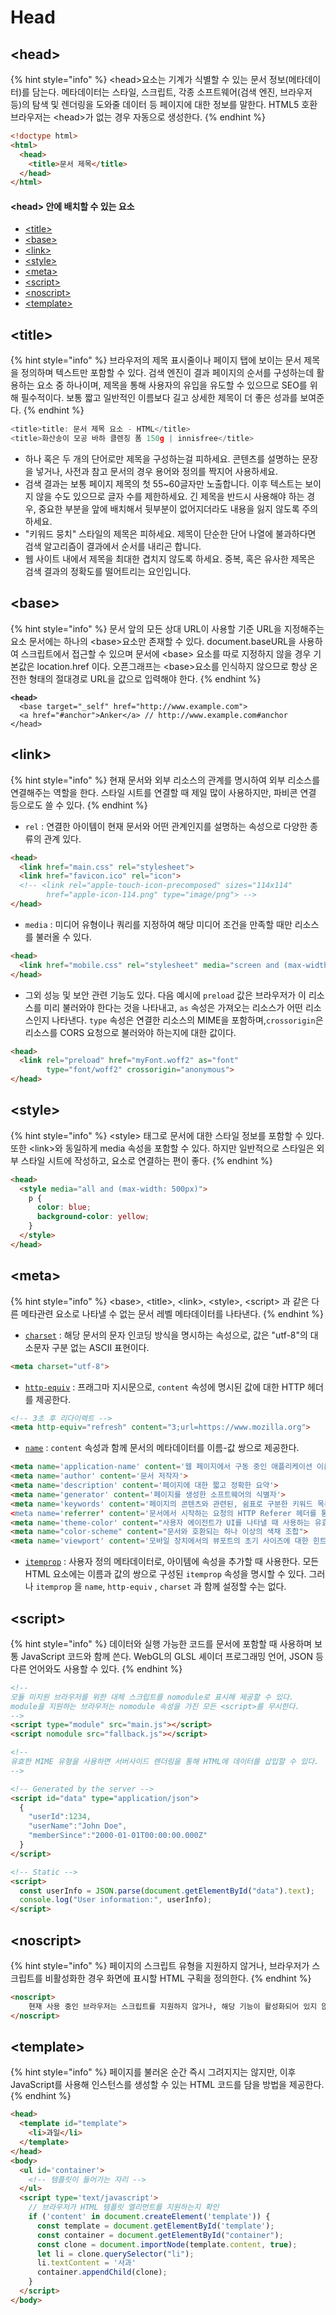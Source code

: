 # Head

## \<head>&#x20;

{% hint style="info" %}
\<head>요소는 기계가 식별할 수 있는 문서 정보(메타데이터)를 담는다. 메타데이터는 스타일, 스크립트, 각종 소프트웨어(검색 엔진, 브라우저 등)의 탐색 및 렌더링을 도와줄 데이터 등 페이지에 대한 정보를 말한다.  HTML5 호환 브라우저는 \<head>가 없는 경우 자동으로 생성한다.
{% endhint %}

```html
<!doctype html>
<html>
  <head>
    <title>문서 제목</title>
  </head>
</html>
```

#### **\<head> 안에 배치할 수 있는 요소**

* [\<title>](https://developer.mozilla.org/ko/docs/Web/HTML/Element/title)
* [\<base>](https://developer.mozilla.org/ko/docs/Web/HTML/Element/base)
* [\<link>](https://developer.mozilla.org/ko/docs/Web/HTML/Element/link)
* [\<style>](https://developer.mozilla.org/ko/docs/Web/HTML/Element/style)
* [\<meta>](https://developer.mozilla.org/ko/docs/Web/HTML/Element/meta)
* [\<script>](https://developer.mozilla.org/ko/docs/Web/HTML/Element/script)
* [\<noscript>](https://developer.mozilla.org/ko/docs/Web/HTML/Element/noscript)
* [\<template>](https://developer.mozilla.org/ko/docs/Web/HTML/Element/template)

## \<title>

{% hint style="info" %}
브라우저의 제목 표시줄이나 페이지 탭에 보이는 문서 제목을 정의하며 텍스트만 포함할 수 있다. 검색 엔진이 결과 페이지의 순서를 구성하는데 활용하는 요소 중 하나이며, 제목을 통해 사용자의 유입을 유도할 수 있으므로 SEO를 위해 필수적이다. 보통 짧고 일반적인 이름보다 길고 상세한 제목이 더 좋은 성과를 보여준다.
{% endhint %}

```javascript
<title>title: 문서 제목 요소 - HTML</title>
<title>화산송이 모공 바하 클렌징 폼 150g | innisfree</title>
```

* 하나 혹은 두 개의 단어로만 제목을 구성하는걸 피하세요. 콘텐츠를 설명하는 문장을 넣거나, 사전과 참고 문서의 경우 용어와 정의를 짝지어 사용하세요.
* 검색 결과는 보통 페이지 제목의 첫 55\~60글자만 노출합니다. 이후 텍스트는 보이지 않을 수도 있으므로 글자 수를 제한하세요. 긴 제목을 반드시 사용해야 하는 경우, 중요한 부분을 앞에 배치해서 뒷부분이 없어지더라도 내용을 잃지 않도록 주의하세요.
* "키워드 뭉치" 스타일의 제목은 피하세요. 제목이 단순한 단어 나열에 불과하다면 검색 알고리즘이 결과에서 순서를 내리곤 합니다.
* 웹 사이트 내에서 제목을 최대한 겹치지 않도록 하세요. 중복, 혹은 유사한 제목은 검색 결과의 정확도를 떨어트리는 요인입니다.

## \<base>

{% hint style="info" %}
&#x20;문서 앞의 모든 상대 URL이 사용할 기준 URL을 지정해주는 요소 문서에는 하나의 \<base>요소만 존재할 수 있다. document.baseURL을 사용하여 스크립트에서 접근할 수 있으며 문서에 \<base> 요소를 따로 지정하지 않을 경우 기본값은 location.href 이다. 오픈그래프는 \<base>요소를 인식하지 않으므로 항상 온전한 형태의 절대경로 URL을 값으로 입력해야 한다.
{% endhint %}

<pre class="language-html"><code class="lang-html"><strong>&#x3C;head>
</strong>  &#x3C;base target="_self" href="http://www.example.com">
  &#x3C;a href="#anchor">Anker&#x3C;/a> // http://www.example.com#anchor
&#x3C;/head></code></pre>

## \<link>

{% hint style="info" %}
현재 문서와 외부 리소스의 관계를 명시하여 외부 리소스를 연결해주는 역할을 한다. 스타일 시트를 연결할 때 제일 많이 사용하지만, 파비콘 연결 등으로도 쓸 수 있다.&#x20;
{% endhint %}

* `rel` : 연결한 아이템이 현재 문서와 어떤 관계인지를 설명하는 속성으로 다양한 종류의 관계 있다.

```html
<head>
  <link href="main.css" rel="stylesheet">
  <link href="favicon.ico" rel="icon">
  <!-- <link rel="apple-touch-icon-precomposed" sizes="114x114"
        href="apple-icon-114.png" type="image/png"> -->
</head>
```

* `media` : 미디어 유형이나 쿼리를 지정하여 해당 미디어 조건을 만족할 때만 리소스를 불러올 수 있다.

```html
<head>
  <link href="mobile.css" rel="stylesheet" media="screen and (max-width: 600px)">
</head>
```

* 그외 성능 및 보안 관련 기능도 있다. 다음 예시에 `preload` 값은 브라우저가 이 리소스를 미리 불러와야 한다는 것을 나타내고, `as` 속성은 가져오는 리소스가 어떤 리소스인지 나타낸다. `type` 속성은 연결한 리소스의 MIME을 포함하며,`crossorigin`은 리소스를 CORS 요청으로 불러와야 하는지에 대한 값이다.

```html
<head>
  <link rel="preload" href="myFont.woff2" as="font"
        type="font/woff2" crossorigin="anonymous">
</head>
```

## \<style>

{% hint style="info" %}
\<style> 태그로 문서에 대한 스타일 정보를 포함할 수 있다. 또한 \<link>와 동일하게 media 속성을 포함할 수 있다. 하지만 일반적으로 스타일은 외부 스타일 시트에 작성하고, 요소로 연결하는 편이 좋다.
{% endhint %}

```html
<head>
  <style media="all and (max-width: 500px)">
    p {
      color: blue;
      background-color: yellow;
    }
  </style>
</head>
```

## \<meta>

{% hint style="info" %}
\<base>, \<title>, \<link>, \<style>, \<script> 과 같은 다른 메타관련 요소로 나타낼 수 없는 문서 레벨 메타데이터를 나타낸다.
{% endhint %}

* [`charset`](https://developer.mozilla.org/ko/docs/Web/HTML/Element/meta#attr-charset) : 해당 문서의 문자 인코딩 방식을 명시하는 속성으로, 값은 "utf-8"의 대소문자 구분 없는 ASCII 표현이다.

```html
<meta charset="utf-8">
```

* [`http-equiv`](https://developer.mozilla.org/ko/docs/Web/HTML/Element/meta#attr-http-equiv) : 프래그마 지시문으로, `content` 속성에 명시된 값에 대한 HTTP 헤더를 제공한다.

```html
<!-- 3초 후 리다이렉트 -->
<meta http-equiv="refresh" content="3;url=https://www.mozilla.org">
```

* [`name`](https://developer.mozilla.org/ko/docs/Web/HTML/Element/meta/name) :  `content` 속성과 함께 문서의 메타데이터를 이름-값 쌍으로 제공한다.

```html
<meta name='application-name' content='웹 페이지에서 구동 중인 애플리케이션 이름'>
<meta name='author' content='문서 저작자'>
<meta name='description' content='페이지에 대한 짧고 정확한 요약'>
<meta name='generator' content='페이지를 생성한 소프트웨어의 식별자'>
<meta name='keywords' content='페이지의 콘텐츠와 관련된, 쉼표로 구분한 키워드 목록>
<meta name='referrer' content='문서에서 시작하는 요청의 HTTP Referer 헤더를 통제하는 방'>
<meta name='theme-color' content="사용자 에이전트가 UI를 나타낼 때 사용하는 유효한 CSS 색상">
<meta name="color-scheme" content="문서와 호환되는 하나 이상의 색채 조합">
<meta name='viewport' content='모바일 장치에서의 뷰포트의 초기 사이즈에 대한 힌트'>
```

* [`itemprop`](https://developer.mozilla.org/ko/docs/Web/HTML/Global\_attributes#attr-itemprop) : 사용자 정의 메타데이터로, 아이템에 속성을 추가할 때 사용한다. 모든 HTML 요소에는 이름과 값의 쌍으로 구성된 `itemprop` 속성을 명시할 수 있다. 그러나 `itemprop` 을 `name`, `http-equiv` , `charset` 과 함께 설정할 수는 없다.

## \<script>

{% hint style="info" %}
데이터와 실행 가능한 코드를 문서에 포함할 때 사용하며 보통 JavaScript 코드와 함께 쓴다. WebGL의 GLSL 셰이더 프로그래밍 언어, JSON 등 다른 언어와도 사용할 수 있다.&#x20;
{% endhint %}

```html
<!--
모듈 미지원 브라우저를 위한 대체 스크립트를 nomodule로 표시해 제공할 수 있다.
module을 지원하는 브라우저는 nomodule 속성을 가진 모든 <script>를 무시한다.
-->
<script type="module" src="main.js"></script>
<script nomodule src="fallback.js"></script>
```

```html
<!--
유효한 MIME 유형을 사용하면 서버사이드 렌더링을 통해 HTML에 데이터를 삽입할 수 있다.
-->

<!-- Generated by the server -->
<script id="data" type="application/json">
  {
    "userId":1234,
    "userName":"John Doe",
    "memberSince":"2000-01-01T00:00:00.000Z"
  }
</script>

<!-- Static -->
<script>
  const userInfo = JSON.parse(document.getElementById("data").text);
  console.log("User information:", userInfo);
</script>
```

## \<noscript>

{% hint style="info" %}
페이지의 스크립트 유형을 지원하지 않거나, 브라우저가 스크립트를 비활성화한 경우 화면에 표시할 HTML 구획을 정의한다.
{% endhint %}

```html
<noscript>
    현재 사용 중인 브라우저는 스크립트를 지원하지 않거나, 해당 기능이 활성화되어 있지 않습니다.
</noscript>
```

## \<template>

{% hint style="info" %}
페이지를 불러온 순간 즉시 그려지지는 않지만, 이후 JavaScript를 사용해 인스턴스를 생성할 수 있는 HTML 코드를 담을 방법을 제공한다.
{% endhint %}

```html
<head>
  <template id="template">
    <li>과일</li>
  </template>
</head>
<body>
  <ul id='container'>
    <!-- 템플릿이 들어가는 자리 -->
  </ul>
  <script type='text/javascript'>
    // 브라우저가 HTML 템플릿 엘리먼트를 지원하는지 확인
    if ('content' in document.createElement('template')) {
      const template = document.getElementById('template');
      const container = document.getElementById("container");
      const clone = document.importNode(template.content, true);
      let li = clone.querySelector("li");
      li.textContent = '사과'
      container.appendChild(clone);
    }
  </script>
</body>
```
